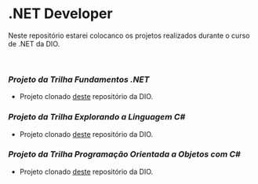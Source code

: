 # .NET Developer

Neste repositório estarei colocanco os projetos realizados durante o curso de .NET da DIO.

&nbsp;
### *Projeto da Trilha Fundamentos .NET*

* Projeto clonado [deste](https://github.com/digitalinnovationone/trilha-net-fundamentos-desafio) repositório da DIO.

### *Projeto da Trilha Explorando a Linguagem C#*

* Projeto clonado [deste](https://github.com/digitalinnovationone/trilha-net-explorando-desafio) repositório da DIO.

### *Projeto da Trilha Programação Orientada a Objetos com C#*

* Projeto clonado [deste](https://github.com/digitalinnovationone/trilha-net-poo-desafio) repositório da DIO.
